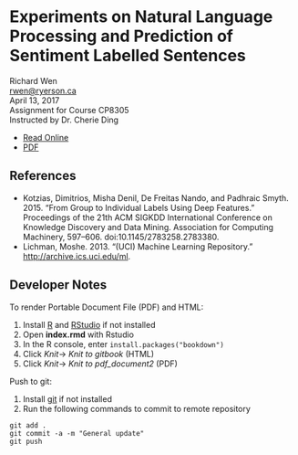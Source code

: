 # Experiments on Natural Language Processing and Prediction of Sentiment Labelled Sentences

Richard Wen  
rwen@ryerson.ca      
April 13, 2017  
Assignment for Course CP8305  
Instructed by Dr. Cherie Ding  

- [Read Online](https://rrwen.github.io/assign-cp8305-sls)
- [PDF](https://github.com/rrwen/assign-cp8305-sls/blob/master/index.pdf)

## References

- Kotzias, Dimitrios, Misha Denil, De Freitas Nando, and Padhraic Smyth. 2015. “From Group to
Individual Labels Using Deep Features.” Proceedings of the 21th ACM SIGKDD International
Conference on Knowledge Discovery and Data Mining. Association for Computing Machinery,
597–606. doi:10.1145/2783258.2783380.
- Lichman, Moshe. 2013. “(UCI) Machine Learning Repository.” http://archive.ics.uci.edu/ml.

## Developer Notes

To render Portable Document File (PDF) and HTML:

1. Install [R](https://cran.r-project.org/) and [RStudio](https://www.rstudio.com/products/rstudio/download/) if not installed
2. Open **index.rmd** with Rstudio
3. In the R console, enter `install.packages("bookdown")`
4. Click *Knit*-> *Knit to gitbook* (HTML)
5. Click *Knit*-> *Knit to pdf_document2* (PDF)

Push to git:

1. Install [git](https://git-scm.com/) if not installed
2. Run the following commands to commit to remote repository

```
git add .
git commit -a -m "General update"
git push
```
